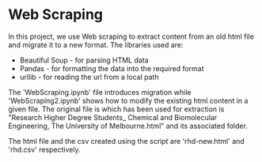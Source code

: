 # Web Scraping

In this project, we use Web scraping to extract content from an old html file and migrate it to a new format.
The libraries used are:
* Beautiful Soup - for parsing HTML data
* Pandas - for formatting the data into the required format
* urllib - for reading the url from a local path

The 'WebScraping.ipynb' file introduces migration while 'WebScraping2.ipynb' shows how to modify the existing html content in a given file.
The original file is which has been used for extraction is "Research Higher Degree Students_ Chemical and Biomolecular Engineering, The University of Melbourne.html" and its associated folder.

The html file and the csv created using the script are 'rhd-new.html' and 'rhd.csv' respectively.

